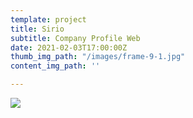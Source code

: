 ```yaml
---
template: project
title: Sirio
subtitle: Company Profile Web
date: 2021-02-03T17:00:00Z
thumb_img_path: "/images/frame-9-1.jpg"
content_img_path: ''

---
```

![](/images/frame-9-1.jpg)